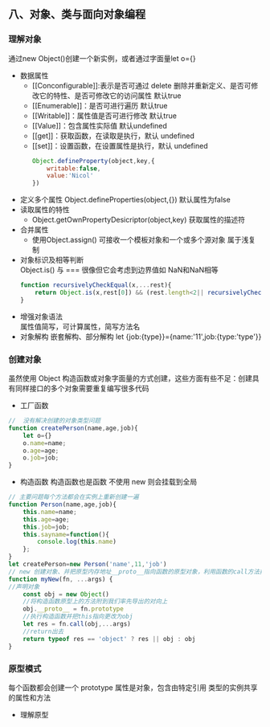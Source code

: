 ## 八、对象、类与面向对象编程
### 理解对象
通过new Object()创建一个新实例，或者通过字面量let o={}
- 数据属性
  - [[Conconfigurable]]:表示是否可通过 delete 删除并重新定义、是否可修改它的特性、是否可修改它的访问属性 默认true
  - [[Enumerable]]：是否可进行遍历 默认true
  - [[Writable]]：属性值是否可进行修改 默认true
  - [[Value]]：包含属性实际值 默认undefined
  - [[get]]：获取函数，在读取是执行，默认 undefined
  - [[set]]：设置函数，在设置属性是执行，默认 undefined
    ```js
    Object.defineProperty(object,key,{
        writable:false,
        value:'Nicol'
    })
    ```
- 定义多个属性
  Object.defineProperties(object,{}) 默认属性为false
- 读取属性的特性
  - Object.getOwnPropertyDesicriptor(object,key) 获取属性的描述符
- 合并属性
  - 使用Object.assign() 可接收一个模板对象和一个或多个源对象 属于浅复制
- 对象标识及相等判断  
  Object.is() 与 === 很像但它会考虑到边界值如 NaN和NaN相等
  ```js
  function recursivelyCheckEqual(x,...rest){
      return Object.is(x,rest[0]) && (rest.length<2|| recursivelyCheckEqual(...rest))
  }
  ```
- 增强对象语法  
  属性值简写，可计算属性，简写方法名
- 对象解构
  嵌套解构、部分解构 let {job:{type}}={name:'11',job:{type:'type'}}
### 创建对象
虽然使用 Object 构造函数或对象字面量的方式创建，这些方面有些不足：创建具有同样接口的多个对象需要重复编写很多代码
- 工厂函数
```js  
//  没有解决创建的对象类型问题
function createPerson(name,age,job){
    let o={}
    o.name=name;
    o.age=age;
    o.job=job;
}
```
- 构造函数
构造函数也是函数 不使用 new 则会挂载到全局  
```js
// 主要问题每个方法都会在实例上重新创建一遍
function Person(name,age,job){
    this.name=name;
    this.age=age;
    this.job=job;
    this.sayname=function(){
        console.log(this.name)
    };
}
let createPerson=new Person('name',11,'job')
// new 创建对象、并把原型内存地址__proto__指向函数的原型对象，利用函数的call方法把 指向window的绑定对象this指向了obj，利用函数返回对象obj
function myNew(fn, ...args) {
//声明对象
    const obj = new Object()
    //将构造函数原型上的方法附到我们率先导出的对向上
    obj.__proto__ = fn.prototype
    //执行构造函数并把this指向更改为obj
    let res = fn.call(obj,...args)
    //return出去
    return typeof res == 'object' ? res || obj : obj
}

```
### 原型模式
每个函数都会创建一个 prototype 属性是对象，包含由特定引用
类型的实例共享的属性和方法
- 理解原型